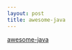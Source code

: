 ```yaml
---
layout: post
title: awesome-java
---
```


[awesome-java](https://github.com/Snailclimb/awesome-java)  
